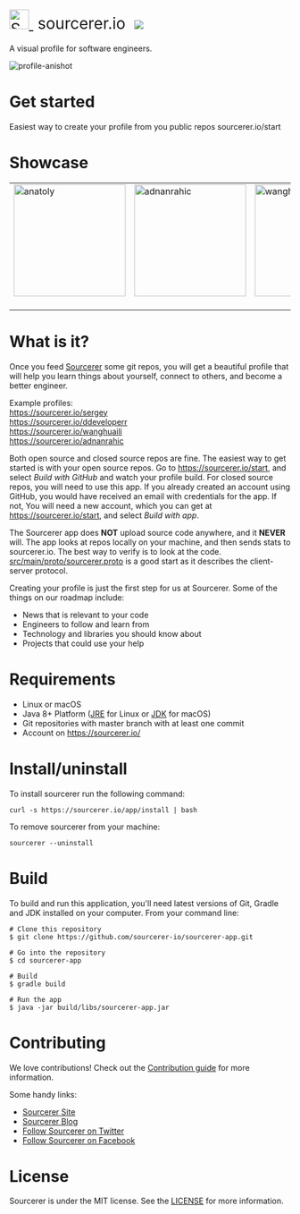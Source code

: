 <h1 style="font-weight:normal">
  <a href="https://sourcerer.io">
    <img src=https://user-images.githubusercontent.com/20287615/34189346-d426d4c2-e4ef-11e7-9da4-cc76a1ed111d.png alt="Sourcerer" width=35>
  </a>
  &nbsp;sourcerer.io&nbsp;
  <a href="https://sourcerer.io/start">
    <img src=https://img.shields.io/badge/sourcerer-start%20now-brightgreen.svg>
  </a>
</h1>
A visual profile for software engineers.
<br>

![profile-anishot](https://user-images.githubusercontent.com/20287615/41503360-cd85b92a-7186-11e8-94a9-c733d93e9f19.gif)
<br>

Get started
===========

Easiest way to create your profile from you public repos sourcerer.io/start

Showcase
========

<table>
  <tr>
    <td>
      <img height="200" alt="anatoly" src="https://user-images.githubusercontent.com/29913247/41805813-34dd2e1e-76b9-11e8-8879-ae01d7c1332a.png">&nbsp;
    </td>
    <td>
      <img height="200" alt="adnanrahic" src="https://user-images.githubusercontent.com/29913247/41805810-34847e36-76b9-11e8-960c-87a8981f9c9c.png">&nbsp;
    </td>
    <td>
      <img height="200" alt="wanghuaili" src="https://user-images.githubusercontent.com/29913247/41805811-34a17414-76b9-11e8-98b6-bd6d2f29d4ed.png">&nbsp;
    </td>
    <td>
      <img height="200" alt="ddeveloperr" src="https://user-images.githubusercontent.com/29913247/41805812-34c084b2-76b9-11e8-8d5a-70a8de2044b3.png">&nbsp;
    </td>
    <td>
      <img height="200" alt="adnanrahic" src="https://user-images.githubusercontent.com/29913247/41805810-34847e36-76b9-11e8-960c-87a8981f9c9c.png">&nbsp;
    </td>
    <td>
      <img height="200" alt="adnanrahic" src="https://user-images.githubusercontent.com/29913247/41805810-34847e36-76b9-11e8-960c-87a8981f9c9c.png">&nbsp;
    </td>
    <td>
      <img height="200" alt="adnanrahic" src="https://user-images.githubusercontent.com/29913247/41805810-34847e36-76b9-11e8-960c-87a8981f9c9c.png">&nbsp;
    </td>
    <td>
      <img height="200" alt="adnanrahic" src="https://user-images.githubusercontent.com/29913247/41805810-34847e36-76b9-11e8-960c-87a8981f9c9c.png">&nbsp;
    </td>
    <td>
      <img height="200" alt="adnanrahic" src="https://user-images.githubusercontent.com/29913247/41805810-34847e36-76b9-11e8-960c-87a8981f9c9c.png">&nbsp;
    </td>
  </tr>
</table>

What is it?
===========

Once you feed [Sourcerer](https://sourcerer.io/) some git repos, you will get a beautiful profile that will help you learn things about yourself, connect to others, and become a better
engineer. 

Example profiles:<br> 
<https://sourcerer.io/sergey><br>
<https://sourcerer.io/ddeveloperr><br>
<https://sourcerer.io/wanghuaili><br>
<https://sourcerer.io/adnanrahic><br>

Both open source and closed source repos are fine. The easiest way to get started is with your open source repos. Go to <https://sourcerer.io/start>, and select *Build with GitHub* and watch your profile build. For closed source repos, you will need to use this app. If you already created an account using GitHub, you would have received an email with credentials for the app.  If not, You will need a new account, which you can get at <https://sourcerer.io/start>, and select *Build with app*.

The Sourcerer app does **NOT** upload source code anywhere, and it **NEVER** will. The app looks at repos locally on your machine, and then sends stats to sourcerer.io. The best way to verify is to look at the code. [src/main/proto/sourcerer.proto](https://github.com/sourcerer-io/sourcerer-app/blob/develop/src/main/proto/sourcerer.proto)
is a good start as it describes the client-server protocol.

Creating your profile is just the first step for us at Sourcerer. Some of the things on our roadmap include:
* News that is relevant to your code
* Engineers to follow and learn from
* Technology and libraries you should know about
* Projects that could use your help


Requirements
============

* Linux or macOS
* Java 8+ Platform ([JRE](http://www.oracle.com/technetwork/java/javase/downloads/jre8-downloads-2133155.html) for Linux or [JDK](http://www.oracle.com/technetwork/java/javase/downloads/jdk8-downloads-2133151.html) for macOS)
* Git repositories with master branch with at least one commit
* Account on <https://sourcerer.io/>

Install/uninstall
=================

To install sourcerer run the following command:

```
curl -s https://sourcerer.io/app/install | bash
```

To remove sourcerer from your machine:

```
sourcerer --uninstall
```

Build
=====

To build and run this application, you'll need latest versions of Git, Gradle and JDK installed on your computer. From your command line:

```
# Clone this repository
$ git clone https://github.com/sourcerer-io/sourcerer-app.git

# Go into the repository
$ cd sourcerer-app

# Build
$ gradle build

# Run the app
$ java -jar build/libs/sourcerer-app.jar
```

Contributing
============

We love contributions!  Check out the [Contribution guide](https://github.com/sourcerer-io/sourcerer-app/blob/master/CONTRIBUTING.md) for more information.

Some handy links:<br>
* [Sourcerer Site](https://sourcerer.io/)
* [Sourcerer Blog](https://blog.sourcerer.io)
* [Follow Sourcerer on Twitter](https://twitter.com/sourcerer_io)
* [Follow Sourcerer on Facebook](https://www.facebook.com/sourcerer.io/)

License
=======
Sourcerer is under the MIT license. See the [LICENSE](https://github.com/sourcerer-io/sourcerer-app/blob/develop/LICENSE.md) for more information.
